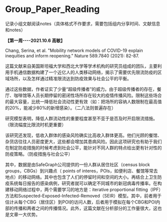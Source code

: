 # Group_Paper_Reading

记录小组文献阅读notes（具体格式不作要求，需要包括组内分享时间、文献信息和notes）

**【第一周----2021.10.6 高敏】**

Chang, Serina, et al. "Mobility network models of COVID-19 explain inequities and inform reopening." Nature 589.7840 (2021): 82-87.

这篇文献来自美国斯坦福大学和西北大学等学术机构的研究员组成的团队，主要利用手机通信数据构建了一个近亿人的人类移动网络，揭示了需要优先限流防疫的区域场所，以及怎样通过精准限流达到防疫效果与社会公平的平衡。

通过这些数据，作者证实了少量“超级传播者”的威力。由于超级传播者的存在，餐厅、咖啡馆等人员长期停留的密闭性场所存在较大的疫情传播风险。限制这些场合的最大容量，比统一降低社会流动性更有效（如：把场所的容纳人数限制在最高值的20%，能减少80%的新增感染）。（二八法则普遍存在）

研究模型表明，降低人群流动性的重要程度甚至不亚于是否及时开启限流措施。（限流幅度比限流时机更重要）

该研究还发现，低收入群体的感染风险确实比高收入群体更高。他们光顾的餐馆、杂货店往往人员密度更大，这些都会增加其患病风险。因此这项研究也有助于我们在制定防疫措施的时候考虑到社会公平，能针对不同人群的特点给出更有针对性的防疫策略。（防疫措施与社会公平）

其中，数据是由SafeGraph公司提供的一份人群从居住社区（census block groups，CBGs）到兴趣点（ points of interes，POIs，如便利店、餐馆等常去地点）的移动网络。其中也包含了人们的停留时间和空间的大小。再结合上卫生防疫系统每日报告的感染病例，研究者就可以确定不同城市的新冠病毒传播率。在构建移动网络过程中，两个需要学习的地方是：iterative proportional fitting（IPF）方法和Suspected-Exposed-Infected-Removed（SEIR）模型。其中，前者用于估计从每个CBG（居住区）到POI的访问人数，后者用于模拟在每个CBG和POI内部的传播和两者之间的传播情况。此外，这篇文献在分析部分的工作量很大，这也是文章一大优势。
